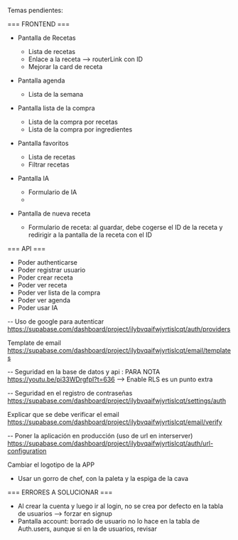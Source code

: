 Temas pendientes:

=== FRONTEND ===

- Pantalla de Recetas
  - Lista de recetas
  - Enlace a la receta --> routerLink con ID
  - Mejorar la card de receta
- Pantalla agenda
  - Lista de la semana
- Pantalla lista de la compra
  - Lista de la compra por recetas
  - Lista de la compra por ingredientes
- Pantalla favoritos

  - Lista de recetas
  - Filtrar recetas

- Pantalla IA

  - Formulario de IA
  -

- Pantalla de nueva receta
  - Formulario de receta: al guardar, debe cogerse el ID de la receta y redirigir a la pantalla de la receta con el ID

=== API ===

- Poder authenticarse
- Poder registrar usuario
- Poder crear receta
- Poder ver receta
- Poder ver lista de la compra
- Poder ver agenda
- Poder usar IA

-- Uso de google para autenticar
https://supabase.com/dashboard/project/ilybvqaifwjyrtislcqt/auth/providers

Template de email
https://supabase.com/dashboard/project/ilybvqaifwjyrtislcqt/email/templates

-- Seguridad en la base de datos y api : PARA NOTA
https://youtu.be/pi33WDrgfpI?t=636 --> Enable RLS es un punto extra

-- Seguridad en el registro de contraseñas
https://supabase.com/dashboard/project/ilybvqaifwjyrtislcqt/settings/auth

Explicar que se debe verificar el email
https://supabase.com/dashboard/project/ilybvqaifwjyrtislcqt/email/verify

-- Poner la aplicación en producción (uso de url en interserver)
https://supabase.com/dashboard/project/ilybvqaifwjyrtislcqt/auth/url-configuration

Cambiar el logotipo de la APP

- Usar un gorro de chef, con la paleta y la espiga de la cava

=== ERRORES A SOLUCIONAR ===

- Al crear la cuenta y luego ir al login, no se crea por defecto en la tabla de usuarios --> forzar en signup
- Pantalla account: borrado de usuario no lo hace en la tabla de Auth.users, aunque si en la de usuarios, revisar
